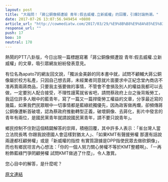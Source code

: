```yaml
---
layout: post
title: "大哉問！「蔣公銅像頻遭毀 青年:假去威權.立新威權」的回覆，引爆討論熱潮。"
date: 2017-07-26 13:07:56.949454 +0800
article_url: "http://cowmediatw.com/2017/03/29/%E9%8B%B8%E9%8A%85%E5%83%8F%E3%80%81%E7%A6%81%E6%AD%A2%E8%A8%8E%E8%AB%96%E5%8F%AB%E9%82%84%E5%8E%9F%E7%9C%9F%E7%9B%B8/;http://www.upmedia.mg/news_info.php?SerialNo=19307;http://goo.gl/sjC2Qd;https://goo.gl/RSqSYN;http://www.appledaily.com.tw/realtimenews/article/new/20170207/1050898/;https://www.youtube.com/watch?v=HBIvSwyFVjU"
response_url: ""
push: 17
boo: 10
neutral: 178
---
```


熱鬧的PTT八卦版，今日出現一篇標題寫著「蔣公銅像頻遭毀 青年:假去威權.立新威權」的文章，吸引眾網友紛紛發表意見。

有位名為apato7的網友回文說，「獨派金美齡的同本書中就，試問不顧輔大蔣公銅像屬於校方私產，只因自己想去蔣，未經業者同意就片面要求中正紀念堂內商店不准再賣兩蔣商品，只要我主張要做的事情，不管會不會損及別人的權益我都可以去做，一定要別人配合接受，不理性謾罵就省省吧，請問蔡政府上台之後背叛勞工，我這位許多人眼中的藍青年，寫了一篇又一篇捍衛勞工權益的文章，分享最近寫的幾篇，如果我們民眾眼中一切事情都是藍綠統獨優先，因為政客做再爛，卻頻傳蔣公銅像遭斬首破壞，認為蔡政府推動轉型正義，破壞銅像、去蔣化，影片中發言的青年有兩位，是國民黨青年就請說國民黨青年，請不要只說青年」。

鄉民控制不住對這個精闢解答的崇拜，積極回覆，其中許多人表示：「省台灣人當立法院長嗎 你跟我說德國人會這樣對猶太人」、「如果KMT有聲援勞權 那還有話說 兩邊都枉顧勞權」或是「新威權的指控 有實質證據是DPP指使民眾去做砍銅像」，而也有鄉民坦言內心想法：「你的一個人努力關心勞權不等於KMT整體啊」、「一再粉飾藍綠鬥爭罔顧勞權 試問KMT做過了什麼」，令人激賞。

您心目中的解答，是什麼呢？

<a href = "https://www.ptt.cc/bbs/Gossiping/M.1501001317.A.63D.html">原文連結</a>

